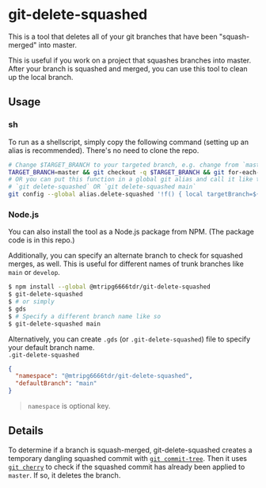 # git-delete-squashed

This is a tool that deletes all of your git branches that have been "squash-merged" into master.

This is useful if you work on a project that squashes branches into master. After your branch is squashed and merged, you can use this tool to clean up the local branch.

## Usage

### sh

To run as a shellscript, simply copy the following command (setting up an alias is recommended). There's no need to clone the repo.

```bash
# Change $TARGET_BRANCH to your targeted branch, e.g. change from `master` to `main` to delete branches squashed into `main`.
TARGET_BRANCH=master && git checkout -q $TARGET_BRANCH && git for-each-ref refs/heads/ "--format=%(refname:short)" | while read branch; do mergeBase=$(git merge-base $TARGET_BRANCH $branch) && [[ $(git cherry $TARGET_BRANCH $(git commit-tree $(git rev-parse $branch\^{tree}) -p $mergeBase -m _)) == "-"* ]] && git branch -D $branch; done
# OR you can put this function in a global git alias and call it like this
# `git delete-squashed` OR `git delete-squashed main`
git config --global alias.delete-squashed '!f() { local targetBranch=${1:-master} && git checkout -q $targetBranch && git branch --merged | grep -v "\*" | xargs -n 1 git branch -d && git for-each-ref refs/heads/ "--format=%(refname:short)" | while read branch; do mergeBase=$(git merge-base $targetBranch $branch) && [[ $(git cherry $targetBranch $(git commit-tree $(git rev-parse $branch^{tree}) -p $mergeBase -m _)) == "-"* ]] && git branch -D $branch; done; }; f'
```

### Node.js

You can also install the tool as a Node.js package from NPM. (The package code is in this repo.)

Additionally, you can specify an alternate branch to check for squashed merges, as well. This is useful for different names of trunk branches like `main` or `develop`.

```bash
$ npm install --global @mtripg6666tdr/git-delete-squashed
$ git-delete-squashed
$ # or simply
$ gds
$ # Specify a different branch name like so
$ git-delete-squashed main
```

Alternatively, you can create `.gds` (or `.git-delete-squashed`) file to specify your default branch name.  
`.git-delete-squashed`
```json
{
  "namespace": "@mtripg6666tdr/git-delete-squashed",
  "defaultBranch": "main"
}
```

> `namespace` is optional key.

## Details

To determine if a branch is squash-merged, git-delete-squashed creates a temporary dangling squashed commit with [`git commit-tree`](https://git-scm.com/docs/git-commit-tree). Then it uses [`git cherry`](https://git-scm.com/docs/git-cherry) to check if the squashed commit has already been applied to `master`. If so, it deletes the branch.
